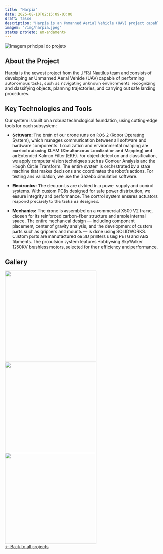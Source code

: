 ```yaml
---
title: "Harpia"
date: 2025-08-10T02:15:09-03:00
draft: false
description: "Harpia is an Unmanned Aerial Vehicle (UAV) project capable of performing autonomous tasks such as navigating unknown environments, recognizing and classifying objects, planning trajectories, and executing safe landing procedures."
imagem: "/img/harpia.jpeg"
status_projeto: em-andamento
---
```


<img id="project-main-image" src="/img/harpia.jpeg" alt="Imagem principal do projeto" class="main-image">

<section>

## About the Project

Harpia is the newest project from the UFRJ Nautilus team and consists of developing an Unmanned Aerial Vehicle (UAV) capable of performing autonomous tasks, such as navigating unknown environments, recognizing and classifying objects, planning trajectories, and carrying out safe landing procedures.

</section>

<section>

## Key Technologies and Tools

Our system is built on a robust technological foundation, using cutting-edge tools for each subsystem:

- **Software:** The brain of our drone runs on ROS 2 (Robot Operating System), which manages communication between all software and hardware components. Localization and environmental mapping are carried out using SLAM (Simultaneous Localization and Mapping) and an Extended Kalman Filter (EKF). For object detection and classification, we apply computer vision techniques such as Contour Analysis and the Hough Circle Transform. The entire system is orchestrated by a state machine that makes decisions and coordinates the robot’s actions. For testing and validation, we use the Gazebo simulation software.

- **Electronics:** The electronics are divided into power supply and control systems. With custom PCBs designed for safe power distribution, we ensure integrity and performance. The control system ensures actuators respond precisely to the tasks as designed.

- **Mechanics:** The drone is assembled on a commercial X500 V2 frame, chosen for its reinforced carbon-fiber structure and ample internal space. The entire mechanical design — including component placement, center of gravity analysis, and the development of custom parts such as grippers and mounts — is done using SOLIDWORKS. Custom parts are manufactured on 3D printers using PETG and ABS filaments. The propulsion system features Hobbywing SkyWalker 1250KV brushless motors, selected for their efficiency and performance.

</section>

<section>

## Gallery

<div id="project-gallery" class="imagem-gallery">

<img src="/img/harpia-1.jpeg" width="300px">
<img src="/img/harpia-2.jpeg" width="300px">
<img src="/img/harpia-3.jpeg" width="300px">

</div>

</section>

<div class="back-link-container">
<a href="/pt/projetos" class="back-link">&larr; Back to all projects</a>
</div>



